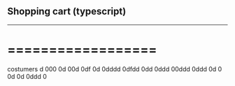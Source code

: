 ## Shopping cart (typescript)
---------------------------
==================
=================

costumers
d
000
0d
00d
0df
0d
0dddd
0dfdd
0dd
0ddd
00ddd
0ddd
0d
0
0d
0d
0ddd
0
